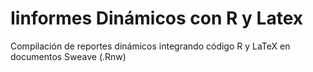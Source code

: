 # Iinformes Dinámicos con R y Latex
Compilación de reportes dinámicos integrando código R y LaTeX en documentos Sweave (.Rnw)
